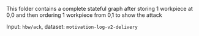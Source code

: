 This folder contains a complete stateful graph after storing 1 workpiece at 0,0 and then ordering 1 workpiece from 0,1 to show the attack

Input: `hbw/ack`, dataset: `motivation-log-v2-delivery`

